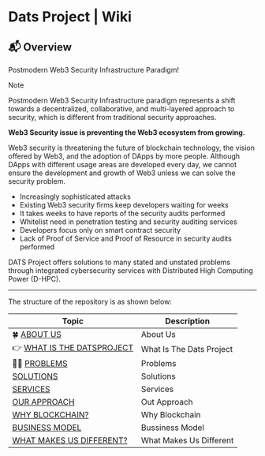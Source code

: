 # Dats Project | Wiki

## 📬 Overview
Postmodern Web3 Security Infrastructure Paradigm!

> [!NOTE]
> Postmodern Web3 Security Infrastructure paradigm represents a shift towards a decentralized, collaborative, and multi-layered approach to security, which is different from traditional security approaches.

**Web3 Security issue is preventing the Web3 ecosystem from growing.**

Web3 security is threatening the future of blockchain technology, the vision offered by Web3, and the adoption of DApps by more people. Although DApps with different usage areas are developed every day, we cannot ensure the development and growth of Web3 unless we can solve the security problem.

* Increasingly sophisticated attacks
* Existing Web3 security firms keep developers waiting for weeks
* It takes weeks to have reports of the security audits performed
* Whitelist need in penetration testing and security auditing services
* Developers focus only on smart contract security
* Lack of Proof of Service and Proof of Resource in security audits performed

DATS Project offers solutions to many stated and unstated problems through integrated cybersecurity services with Distributed High Computing Power (D-HPC).
___

The structure of the repository is as shown below:

| Topic                                                   | Description                                                   |
| ------------------------------------------------------- | ------------------------------------------------------------- |
| 🍀 [ABOUT US](about-us/)                                | About Us                                                      |
| 👉 [WHAT IS THE DATSPROJECT](what-is-the-datsproject/)  | What Is The Dats Project                                      |
| 👩‍🏫 [PROBLEMS](problems/)                                | Problems                                                      |
| [SOLUTIONS](solutions/)                                 | Solutions                                                     |
| [SERVICES](services/)                                   | Services                                                      |
| [OUR APPROACH](our-approach/)                           | Out Approach                                                  |
| [WHY BLOCKCHAIN?](why-blockchain/)                      | Why Blockchain                                                |
| [BUSINESS MODEL](bussiness-model/)                      | Bussiness Model                                               |
| [WHAT MAKES US DIFFERENT?](what-makes-us-different/)    | What Makes Us Different                                       |
